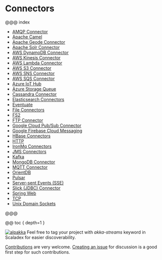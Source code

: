 # Connectors

@@@ index

* [AMQP Connector](amqp.md)
* [Apache Camel](external/apache-camel.md)
* [Apache Geode Connector](geode.md)
* [Apache Solr Connector](solr.md)
* [AWS DynamoDB Connector](dynamodb.md)
* [AWS Kinesis Connector](kinesis.md)
* [AWS Lambda Connector](awslambda.md)
* [AWS S3 Connector](s3.md)
* [AWS SNS Connector](sns.md)
* [AWS SQS Connector](sqs.md)
* [Azure IoT Hub](external/azure-iot-hub.md)
* [Azure Storage Queue](azure-storage-queue.md)
* [Cassandra Connector](cassandra.md)
* [Elasticsearch Connectors](elasticsearch.md)
* [Eventuate](external/eventuate.md)
* [File Connectors](file.md)
* [FS2](external/fs2.md)
* [FTP Connector](ftp.md)
* [Google Cloud Pub/Sub Connector](google-cloud-pub-sub.md)
* [Google Firebase Cloud Messaging](google-fcm.md)
* [HBase Connectors](hbase.md)
* [HTTP](external/http.md)
* [IronMq Connectors](ironmq.md)
* [JMS Connectors](jms.md)
* [Kafka](kafka.md)
* [MongoDB Connector](mongodb.md)
* [MQTT Connector](mqtt.md)
* [OrientDB](orientdb.md)
* [Pulsar](external/pulsar.md)
* [Server-sent Events (SSE)](sse.md)
* [Slick (JDBC) Connector](slick.md)
* [Spring Web](spring-web.md)
* [TCP](external/tcp.md)
* [Unix Domain Sockets](unix-domain-socket.md)

@@@

@@ toc { depth=1 }

[![alpakka]][alpakka-scaladex] Feel free to tag your project with *akka-streams* keyword in Scaladex for easier discoverability.

[alpakka]: https://index.scala-lang.org/count.svg?q=topics:akka-streams&subject=akka-streams&style=flat-square

[alpakka-scaladex]: https://index.scala-lang.org/search?q=topics:akka-streams


[Contributions](https://github.com/akka/alpakka/blob/master/CONTRIBUTING.md) are very welcome.
[Creating an issue](https://github.com/akka/alpakka/issues) for discussion is a good first step for such contributions.

